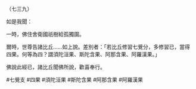 （七三九）

如是我聞：

一時，佛住舍衛國祇樹給孤獨園。

爾時，世尊告諸比丘……如上說。差別者：「若比丘修習七覺分，多修習已，當得四果。何等為四？謂須陀洹果、斯陀含果、阿那含果、阿羅漢果。」

佛說此經已，諸比丘聞佛所說，歡喜奉行。



#七覺支
#四果
#須陀洹果
#斯陀含果
#阿那含果
#阿羅漢果
